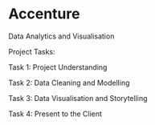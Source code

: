 # Accenture
Data Analytics and Visualisation

Project Tasks:

Task 1: Project Understanding 

Task 2: Data Cleaning and Modelling 

Task 3: Data Visualisation and Storytelling 

Task 4: Present to the Client 
